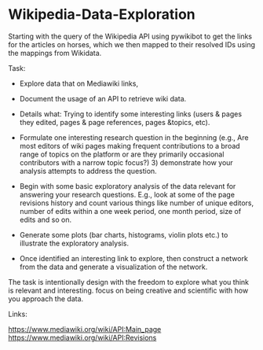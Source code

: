 # Wikipedia-Data-Exploration
Starting with the query of the Wikipedia API using pywikibot to get the links for the articles on horses, which we then mapped to their resolved IDs using the mappings from Wikidata.

Task:
- Explore data that on Mediawiki links,
- Document the usage of an API to retrieve wiki data.
- Details what: Trying to identify some interesting links (users & pages they edited, pages & page references, pages &topics, etc).

- Formulate one interesting research question in the beginning (e.g., Are most editors of wiki pages making frequent contributions to a broad range of topics on the platform or are they primarily occasional contributors with a narrow topic focus?) 3) demonstrate how your analysis attempts to address the question.

- Begin with some basic exploratory analysis of the data relevant for answering your research questions. E.g., look at some of the page revisions history and count various things like number of unique editors, number of edits within a one week period, one month period, size of edits and so on.

- Generate some plots (bar charts, histograms, violin plots etc.) to illustrate the exploratory analysis.

- Once identified an interesting link to explore, then construct a network from the data and generate a visualization of the network.

The task is intentionally design with the freedom to explore what you think is relevant and interesting. focus on being creative and scientific with how you approach the data.

Links:

https://www.mediawiki.org/wiki/API:Main_page
https://www.mediawiki.org/wiki/API:Revisions
